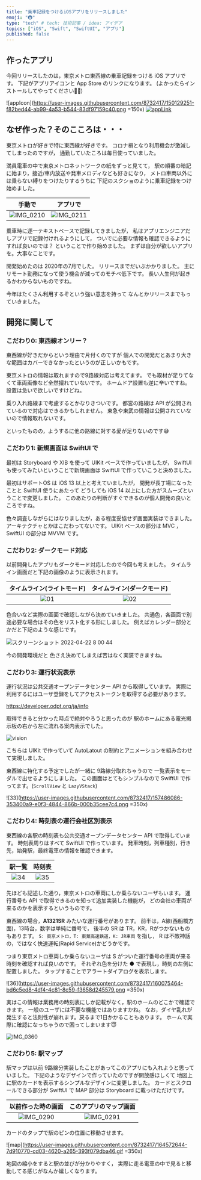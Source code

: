 ```yaml
---
title: "乗車記録をつけるiOSアプリをリリースしました"
emoji: "🚇"
type: "tech" # tech: 技術記事 / idea: アイデア
topics: ["iOS", "Swift", "SwiftUI", "アプリ"]
published: false
---
```


## 作ったアプリ

今回リリースしたのは，東京メトロ東西線の乗車記録をつける iOS アプリです。
下記がアプリアイコンと App Store のリンクになります。
(よかったらインストールしてやってください🙇‍♂️)

![appIcon](https://user-images.githubusercontent.com/8732417/150129251-f82bed44-ab99-4a53-b544-83df97159c40.png =150x)
[![appLink](https://tools.applemediaservices.com/api/badges/download-on-the-app-store/black/ja-jp?size=250x83&amp;releaseDate=1627603200&h=67f860c8a4424c97a47065fb78d09e10)](https://apps.apple.com/jp/app/memories-%E4%B9%97%E8%BB%8A%E8%A8%98%E9%8C%B2%E3%82%A2%E3%83%97%E3%83%AA/id1616337665)

## なぜ作った？そのこころは・・・

東京メトロが好きで特に東西線が好きです。
コロナ禍となり利用機会が激減してしまったのですが，
通勤していたころは毎日使っていました。

満員電車の中で東京メトロネットワークの紙をずっと見てて，
駅の順番の暗記に始まり，接近/車内放送や発車メロディなども好きになり，
メトロ車両以外には乗らない縛りをつけたりするうちに
下記のスクショのように乗車記録をつけ始めました。

|手動で|アプリで|
| ---- | ---- |
|![IMG_0210](https://user-images.githubusercontent.com/8732417/164568180-b201815b-fa8f-45c5-b106-47a4ac205ce3.PNG)|![IMG_0211](https://user-images.githubusercontent.com/8732417/164568165-59ad4dae-f005-4e5c-b7c9-dd097a733f05.PNG)|

乗車時に逐一テキストベースで記録してきましたが，
私はアプリエンジニアだしアプリで記録付けれるようにして，
ついでに必要な情報も確認できるようにすれば良いのでは？
ということで作り始めました。
まずは自分が欲しいアプリを。大事なことです。

開発始めたのは 2020年の7月でした。
リリースまでだいぶかかりました。
主にリモート勤務になって使う機会が減ってのモチベ低下です。
長い人生何が起きるかわからないものですね。

今年はたくさん利用するぞという強い意志を持って
なんとかリリースまでもっていきました。

## 開発に関して

### こだわり0: 東西線オンリー？

東西線が好きだからという理由で片付くのですが
個人での開発だとあまり大きな範囲はカバーできなかったというのが正しいかもです。

東京メトロの情報は取れますので9路線対応は考えてます。
でも取材が足りてなくて車両画像など全然撮れていないです。
ホームドア設置も逆に辛いですね。設置は急いで欲しいですけどね。

乗り入れ路線まで考慮するとかなりきついです。
都営の路線は API が公開されているので対応はできるかもしれません。
東急や東武の情報は公開されていないので情報取れないです。

といったものの，ようするに他の路線に対する愛が足りないのです😅

### こだわり1: 新規画面は SwiftUI で

最初は Storyboard や XIB を使って UIKit ベースで作っていましたが，
SwiftUI も使ってみたいということで新規画面は SwiftUI で作っていこうと決めました。

最初はサポートOS は iOS 13 以上と考えていましたが，
開発が長丁場になったことと SwiftUI 使うにあたって
どうしても iOS 14 以上にした方がスムーズということで変更しました。
このあたりの判断がすぐできるのが個人開発の良いところですね。

色々調査しながらにはなりましたが，ある程度妥協せず画面実装はできました。
アーキテクチャとかはこだわってないです。
UIKit ベースの部分は MVC ，SwiftUI の部分は MVVM です。

### こだわり2: ダークモード対応

以前開発したアプリもダークモード対応したので今回も考えました。
タイムライン画面だと下記の画像のように表示されます。

|タイムライン(ライトモード)|タイムライン(ダークモード)|
|:--:|:--:|
|![01](https://user-images.githubusercontent.com/8732417/157488971-98adeaae-e1f1-4896-bcc3-5a63f2c80d50.png)|![02](https://user-images.githubusercontent.com/8732417/157488997-ed085e70-db51-4522-937d-4ea8caea512e.png)|

色合いなど実際の画面で確認しながら決めていきました。
共通色，各画面で別途必要な場合はその色をリスト化する形にしました。
例えばカレンダー部分とかだと下記のような感じです。

![スクリーンショット 2022-04-22 8 00 44](https://user-images.githubusercontent.com/8732417/164566699-d070b085-c8c3-48b8-989d-9738b94a3c59.png)

今の開発環境だと
色さえ決めてしまえば苦はなく実装できますね。

### こだわり3: 運行状況表示

運行状況は公共交通オープンデータセンター API から取得しています。
実際に利用するにはユーザ登録をしてアクセストークンを取得する必要があります。

https://developer.odpt.org/ja/info

取得できると分かった時点で絶対やろうと思ったのが
駅のホームにある電光掲示板の右から左に流れる案内表示でした。

![vision](https://user-images.githubusercontent.com/8732417/164569392-012e0c4d-1915-4cb9-94af-9dcecef86f99.gif)

こちらは UIKit で作っていて AutoLatout の制約とアニメーションを組み合わせて実現しました。

東西線に特化する予定でしたが一緒に 9路線分取れちゃうので
一覧表示をモーダルで出せるようにしました。
この画面はとてもシンプルなので SwiftUI で作ってます。(`ScrollView` と `LazyVStack`)

![33](https://user-images.githubusercontent.com/8732417/157486086-353400a9-e0f3-4844-866b-000b35cee7c4.png =350x)

### こだわり4: 時刻表の運行会社区別表示

東西線の各駅の時刻表も公共交通オープンデータセンター API で取得しています。
時刻表周りはすべて SwiftUI で作っています。
発車時刻，列車種別，行き先，始発駅，最終電車の情報を確認できます。

|駅一覧|時刻表|
|:--:|:--:|
|![34](https://user-images.githubusercontent.com/8732417/160075451-5152929a-adf6-43cd-a2c7-311b56689681.png)|![35](https://user-images.githubusercontent.com/8732417/160075456-f89f4e79-7617-44cb-bd89-12c5e8eb0a54.png)|

先ほども記述した通り，東京メトロの車両にしか乗らないユーザもいます。
運行番号も API で取得できるのを知って追加実装した機能が，
どの会社の車両が来るのかを表示するというものです。

東西線の場合，**A1321SR** みたいな運行番号があります。
前半は，A線(西船橋方面)，13時台，数字は単純に番号で，
後半の SR は TR，KR，Rがつかないものもあります。
`S: 東京メトロ，T: 東葉高速鉄道，K: JR車両` を指し，
R は不敗神話の，ではなく快速運転(Rapid Service)かどうかです。

つまり東京メトロ車両しか乗らないユーザは
S がついた運行番号の車両が来る時刻を確認すれば良いのです。
それぞれ色を分けた ● で表現し，時刻の左側に配置しました。
タップすることでアラートダイアログを表示します。

![36](https://user-images.githubusercontent.com/8732417/160075464-bd6c5ed8-4df4-4c81-8c59-f3658d245579.png =350x)

実はこの情報は業務用の時刻表にしか記載がなく，駅のホームのどこかで確認できます。
一般のユーザには不要な機能ではありますかね。
なお，ダイヤ乱れが発生すると法則性が崩れます。戻るまで1日かかることもあります。
ホームで実際に確認になっちゃうので困ってしまいます😇

![IMG_0360](https://user-images.githubusercontent.com/8732417/164570502-18f1f392-d77d-48d8-a5ee-97b1df052292.JPG)

### こだわり5: 駅マップ

駅マップは以前 9路線分実装したことがあってこのアプリにも入れようと思っていました。
下記のようなデザインで作っていたのですが開放感ほしくて
地図上に駅のカードを表示するシンプルなデザインに変更しました。
カードとスクロールできる部分が SwiftUI で MAP 部分は Storyboard に載っけただけです。

|以前作った時の画面|このアプリのマップ画面|
|:--:|:--:|
|![IMG_0290](https://user-images.githubusercontent.com/8732417/164571484-95028c87-9d10-425e-a4fb-3898c8471628.PNG)|![IMG_0291](https://user-images.githubusercontent.com/8732417/164571471-899196b0-ed02-4750-89e1-4efcf1e2df15.PNG)|

カードのタップで駅のピンの位置に移動させます。

![map](https://user-images.githubusercontent.com/8732417/164572644-7d910770-cd03-4620-a265-393f079dba46.gif =350x)

地図の縮小をすると駅の並びが分かりやすく，
実際に走る電車の中で見ると移動してる感じがなんか嬉しくなります。
